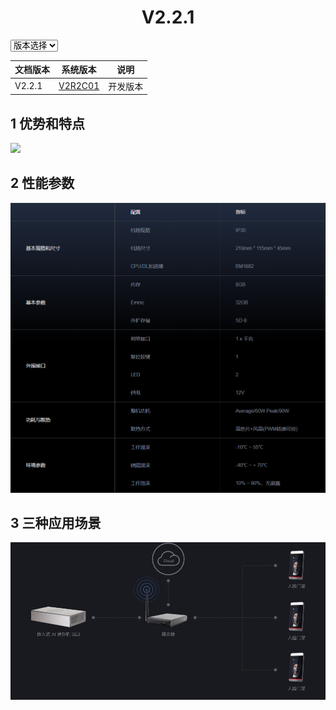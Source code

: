#  <center>V2.2.1</center>

<!-- 获取选项的value，然后跳转到：当前域名+value -->

<select id="pid" onchange="javascript:url=window.location.href+this.value;alert(window.location.href+this.value);window.location.href=url;">
<option grade="0" value="zh/V2R2C01_README.html">版本选择</option>
<option grade="1" value="zh/V2R2C01_README.html">V2.2.1</option>
<option grade="2" value="zh/V2R2C01_README.html">V2.2.2</option>
</select>



| 文档版本   |            系统版本             |   说明   |
| ------------- | :-----------------------------: | :------: |
| V2.2.1 | [V2R2C01](/zh/V2R2C01_README.md) | 开发版本 |

## 1 优势和特点

![](zh/V2R2C01/imgs/se3_int_key.gif)

## 2 性能参数

![1566470966941](zh/V2R2C01/imgs/SE3-detail.png)

## 3 三种应用场景

![](zh/V2R2C01/imgs/se3_int_3.png)